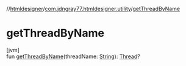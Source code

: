 //[htmldesigner](../../index.md)/[com.jdngray77.htmldesigner.utility](index.md)/[getThreadByName](get-thread-by-name.md)

# getThreadByName

[jvm]\
fun [getThreadByName](get-thread-by-name.md)(threadName: [String](https://kotlinlang.org/api/latest/jvm/stdlib/kotlin/-string/index.html)): [Thread](https://docs.oracle.com/javase/8/docs/api/java/lang/Thread.html)?
